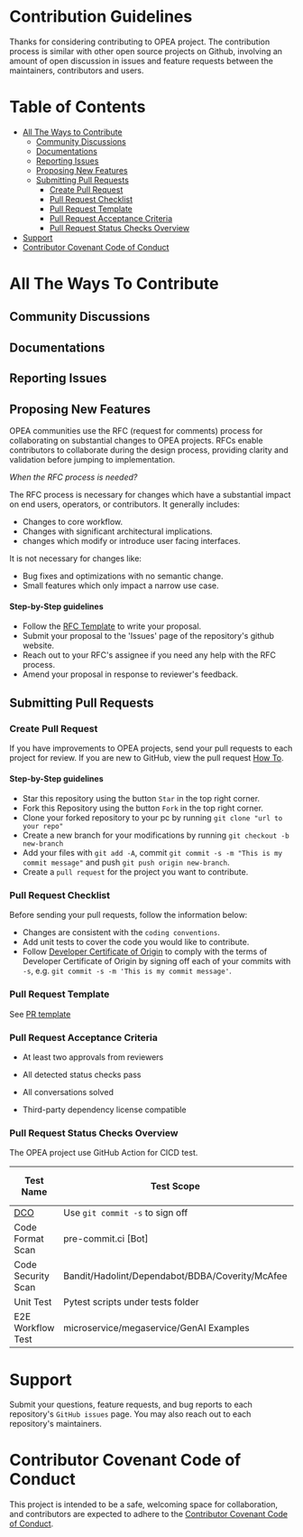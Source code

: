Contribution Guidelines
=======================

Thanks for considering contributing to OPEA project. The contribution process is similar with other open source projects on Github, involving an amount of open discussion in issues and feature requests between the maintainers, contributors and users.


# Table of Contents

<!-- toc -->

- [All The Ways to Contribute](#all-the-ways-to-contribute)
  - [Community Discussions](#community-discussions)
  - [Documentations](#documentations)
  - [Reporting Issues](#reporting-issues)
  - [Proposing New Features](#proposing-new-features)
  - [Submitting Pull Requests](#submitting-pull-requests)
    - [Create Pull Request](#create-pull-request)
    - [Pull Request Checklist](#pull-request-checklist)
    - [Pull Request Template](#pull-request-template)
    - [Pull Request Acceptance Criteria](#pull-request-acceptance-criteria)
    - [Pull Request Status Checks Overview](#pull-request-status-checks-overview)
- [Support](#support)
- [Contributor Covenant Code of Conduct](#contributor-covenant-code-of-conduct)

<!-- tocstop -->

# All The Ways To Contribute

## Community Discussions

## Documentations

## Reporting Issues

## Proposing New Features

OPEA communities use the RFC (request for comments) process for collaborating on substantial changes to OPEA projects. RFCs enable contributors to collaborate during the design process, providing clarity and validation before jumping to implementation.

*When the RFC process is needed?*

The RFC process is necessary for changes which have a substantial impact on end users, operators, or contributors. It generally includes:

- Changes to core workflow.
- Changes with significant architectural implications.
- changes which modify or introduce user facing interfaces.

It is not necessary for changes like:

- Bug fixes and optimizations with no semantic change.
- Small features which only impact a narrow use case.

#### Step-by-Step guidelines

- Follow the [RFC Template](./rfc_template.md) to write your proposal.
- Submit your proposal to the 'Issues' page of the repository's github website.
- Reach out to your RFC's assignee if you need any help with the RFC process.
- Amend your proposal in response to reviewer's feedback.

## Submitting Pull Requests

### Create Pull Request

If you have improvements to OPEA projects, send your pull requests to each project for review.
If you are new to GitHub, view the pull request [How To](https://help.github.com/articles/using-pull-requests/).

#### Step-by-Step guidelines

- Star this repository using the button `Star` in the top right corner.
- Fork this Repository using the button `Fork` in the top right corner.
- Clone your forked repository to your pc by running `git clone "url to your repo"`
- Create a new branch for your modifications by running `git checkout -b new-branch`
- Add your files with `git add -A`, commit `git commit -s -m "This is my commit message"` and push `git push origin new-branch`.
- Create a `pull request` for the project you want to contribute.

### Pull Request Checklist

Before sending your pull requests, follow the information below:

- Changes are consistent with the `coding conventions`.
- Add unit tests to cover the code you would like to contribute.
- Follow [Developer Certificate of Origin](https://en.wikipedia.org/wiki/Developer_Certificate_of_Origin) to comply with the terms of Developer Certificate of Origin by signing off each of your commits with `-s`, e.g. `git commit -s -m 'This is my commit message'`.

### Pull Request Template

See [PR template](./pull_request_template.md)

### Pull Request Acceptance Criteria

- At least two approvals from reviewers

- All detected status checks pass

- All conversations solved

- Third-party dependency license compatible

### Pull Request Status Checks Overview

The OPEA project use GitHub Action for CICD test.

| Test Name                           | Test Scope                                      | Test Pass Criteria |
|-------------------------------------|-------------------------------------------------|--------------------|
| [DCO](https://github.com/apps/dco/) | Use `git commit -s` to sign off                 | PASS               |
| Code Format Scan                    | pre-commit.ci [Bot]                             | PASS               |
| Code Security Scan                  | Bandit/Hadolint/Dependabot/BDBA/Coverity/McAfee | PASS               |
| Unit Test                           | Pytest scripts under tests folder               | PASS               |
| E2E Workflow Test                   | microservice/megaservice/GenAI Examples         | PASS               |

# Support

Submit your questions, feature requests, and bug reports to each repository's `GitHub issues` page. You may also reach out to each repository's maintainers.

# Contributor Covenant Code of Conduct

This project is intended to be a safe, welcoming space for collaboration, and contributors are expected to adhere to the [Contributor Covenant Code of Conduct](./CODE_OF_CONDUCT.md).
